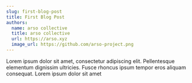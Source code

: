 ```yaml
---
slug: first-blog-post
title: First Blog Post
authors:
  name: arso collective
  title: arso collective
  url: https://arso.xyz
  image_url: https://github.com/arso-project.png
---
```


Lorem ipsum dolor sit amet, consectetur adipiscing elit. Pellentesque elementum dignissim ultricies. Fusce rhoncus ipsum tempor eros aliquam consequat. Lorem ipsum dolor sit amet
